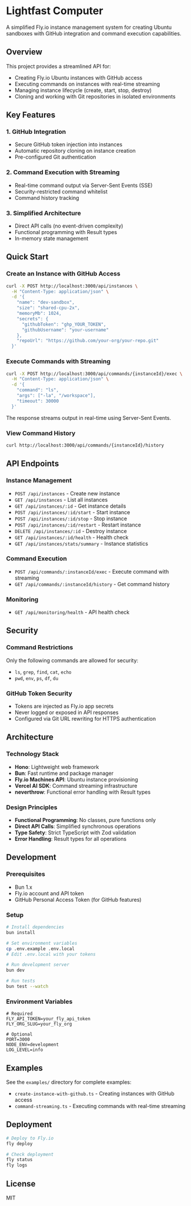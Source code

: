 # Lightfast Computer

A simplified Fly.io instance management system for creating Ubuntu sandboxes with GitHub integration and command execution capabilities.

## Overview

This project provides a streamlined API for:
- Creating Fly.io Ubuntu instances with GitHub access
- Executing commands on instances with real-time streaming
- Managing instance lifecycle (create, start, stop, destroy)
- Cloning and working with Git repositories in isolated environments

## Key Features

### 1. **GitHub Integration**
- Secure GitHub token injection into instances
- Automatic repository cloning on instance creation
- Pre-configured Git authentication

### 2. **Command Execution with Streaming**
- Real-time command output via Server-Sent Events (SSE)
- Security-restricted command whitelist
- Command history tracking

### 3. **Simplified Architecture**
- Direct API calls (no event-driven complexity)
- Functional programming with Result types
- In-memory state management

## Quick Start

### Create an Instance with GitHub Access

```bash
curl -X POST http://localhost:3000/api/instances \
  -H "Content-Type: application/json" \
  -d '{
    "name": "dev-sandbox",
    "size": "shared-cpu-2x",
    "memoryMb": 1024,
    "secrets": {
      "githubToken": "ghp_YOUR_TOKEN",
      "githubUsername": "your-username"
    },
    "repoUrl": "https://github.com/your-org/your-repo.git"
  }'
```

### Execute Commands with Streaming

```bash
curl -X POST http://localhost:3000/api/commands/{instanceId}/exec \
  -H "Content-Type: application/json" \
  -d '{
    "command": "ls",
    "args": ["-la", "/workspace"],
    "timeout": 30000
  }'
```

The response streams output in real-time using Server-Sent Events.

### View Command History

```bash
curl http://localhost:3000/api/commands/{instanceId}/history
```

## API Endpoints

### Instance Management
- `POST /api/instances` - Create new instance
- `GET /api/instances` - List all instances
- `GET /api/instances/:id` - Get instance details
- `POST /api/instances/:id/start` - Start instance
- `POST /api/instances/:id/stop` - Stop instance
- `POST /api/instances/:id/restart` - Restart instance
- `DELETE /api/instances/:id` - Destroy instance
- `GET /api/instances/:id/health` - Health check
- `GET /api/instances/stats/summary` - Instance statistics

### Command Execution
- `POST /api/commands/:instanceId/exec` - Execute command with streaming
- `GET /api/commands/:instanceId/history` - Get command history

### Monitoring
- `GET /api/monitoring/health` - API health check

## Security

### Command Restrictions
Only the following commands are allowed for security:
- `ls`, `grep`, `find`, `cat`, `echo`
- `pwd`, `env`, `ps`, `df`, `du`

### GitHub Token Security
- Tokens are injected as Fly.io app secrets
- Never logged or exposed in API responses
- Configured via Git URL rewriting for HTTPS authentication

## Architecture

### Technology Stack
- **Hono**: Lightweight web framework
- **Bun**: Fast runtime and package manager
- **Fly.io Machines API**: Ubuntu instance provisioning
- **Vercel AI SDK**: Command streaming infrastructure
- **neverthrow**: Functional error handling with Result types

### Design Principles
- **Functional Programming**: No classes, pure functions only
- **Direct API Calls**: Simplified synchronous operations
- **Type Safety**: Strict TypeScript with Zod validation
- **Error Handling**: Result types for all operations

## Development

### Prerequisites
- Bun 1.x
- Fly.io account and API token
- GitHub Personal Access Token (for GitHub features)

### Setup

```bash
# Install dependencies
bun install

# Set environment variables
cp .env.example .env.local
# Edit .env.local with your tokens

# Run development server
bun dev

# Run tests
bun test --watch
```

### Environment Variables

```env
# Required
FLY_API_TOKEN=your_fly_api_token
FLY_ORG_SLUG=your_fly_org

# Optional
PORT=3000
NODE_ENV=development
LOG_LEVEL=info
```

## Examples

See the `examples/` directory for complete examples:
- `create-instance-with-github.ts` - Creating instances with GitHub access
- `command-streaming.ts` - Executing commands with real-time streaming

## Deployment

```bash
# Deploy to Fly.io
fly deploy

# Check deployment
fly status
fly logs
```

## License

MIT